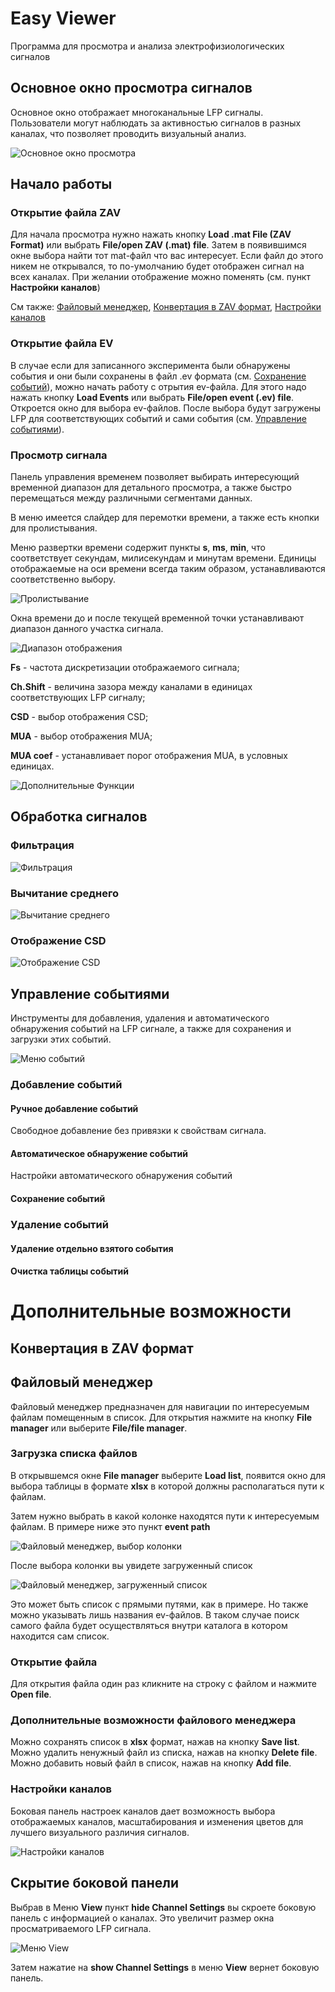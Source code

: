 # Easy Viewer
Программа для просмотра и анализа электрофизиологических сигналов

## Основное окно просмотра сигналов
Основное окно отображает многоканальные LFP сигналы. Пользователи могут наблюдать за активностью сигналов в разных каналах, что позволяет проводить визуальный анализ.

![Основное окно просмотра](https://github.com/ta3map/EasyViewer/blob/main/images//MainWindow.PNG)

## Начало работы
### Открытие файла ZAV
Для начала просмотра нужно нажать кнопку **Load .mat File (ZAV Format)** или выбрать **File/open ZAV (.mat) file**. Затем в появившимся окне выбора найти тот mat-файл что вас интересует.
Если файл до этого никем не открывался, то по-умолчанию будет отображен сигнал на всех каналах. При желании отображение можно поменять (см. пункт **Настройки каналов**)

См также: [Файловый менеджер](#filemamager), [Конвертация в ZAV формат](#zavconvert), [Настройки каналов](#channelsettings)

### Открытие файла EV

В случае если для записанного эксперимента были обнаружены события и они были сохранены в файл .ev формата (см. [Сохранение событий](#save-events)), можно начать работу с отрытия ev-файла. Для этого надо нажать кнопку **Load Events** или выбрать **File/open event (.ev) file**.
Откроется окно для выбора ev-файлов. После выбора будут загружены LFP для соответствующих событий и сами события (см. [Управление событиями](#events-panel)).

<a id="time-management"></a>
### Просмотр сигнала
Панель управления временем позволяет выбирать интересующий временной диапазон для детального просмотра, а также быстро перемещаться между различными сегментами данных.

В меню имеется слайдер для перемотки времени, а также есть кнопки для пролистывания. 

Меню развертки времени содержит пункты **s**, **ms**, **min**, что соответствует секундам, милисекундам и минутам времени. Единицы отображаемые на оси времени всегда таким образом, устанавливаются соответственно выбору. 

![Пролистывание](https://github.com/ta3map/EasyViewer/blob/main/images/time1.PNG)

Окна времени до и после текущей временной точки устанавливают диапазон данного участка сигнала. 

![Диапазон отображения](https://github.com/ta3map/EasyViewer/blob/main/images/time2.PNG)

**Fs** - частота дискретизации отображаемого сигнала;

**Ch.Shift** - величина зазора между каналами в единицах соответствующих LFP сигналу;

**CSD** - выбор отображения CSD;

**MUA** - выбор отображения MUA;

**MUA coef** - устанавливает порог отображения MUA, в условных единицах.

![Дополнительные Функции](https://github.com/ta3map/EasyViewer/blob/main/images/time3.PNG)


<a id="signal-processing"></a>
## Обработка сигналов

### Фильтрация

![Фильтрация](https://github.com/ta3map/EasyViewer/blob/main/images/filtration_bandpass.PNG)

### Вычитание среднего

![Вычитание среднего](https://github.com/ta3map/EasyViewer/blob/main/images/average_subtr.PNG)

### Отображение CSD

![Отображение CSD](https://github.com/ta3map/EasyViewer/blob/main/images/CSD_settings.PNG)

<a id="events-panel"></a>
## Управление событиями
Инструменты для добавления, удаления и автоматического обнаружения событий на LFP сигнале, а также для сохранения и загрузки этих событий.

![Меню событий](https://github.com/ta3map/EasyViewer/blob/main/images/EventMenu.PNG)

<a id="adding-events"></a>
### Добавление событий

<a id="manual-event-detection"></a>
#### Ручное добавление событий
Свободное добавление без привязки к свойствам сигнала.

<a id="auto-event-detection"></a>
#### Автоматическое обнаружение событий

Настройки автоматического обнаружения событий

<a id="save-events"></a>
#### Сохранение событий

<a id="deleting_events"></a>
### Удаление событий

<a id="delete_an_event"></a>
#### Удаление отдельно взятого события

<a id="cleartable"></a>
#### Очистка таблицы событий

# Дополнительные возможности

<a id="zavconvert"></a>
## Конвертация в ZAV формат

<a id="filemamager"></a>
## Файловый менеджер 
Файловый менеджер предназначен для навигации по интересуемым файлам помещенным в список.
Для открытия нажмите на кнопку **File manager** или выберите **File/file manager**. 

### Загрузка списка файлов
В открывшемся окне **File manager** выберите **Load list**, появится окно для выбора таблицы в формате **xlsx** в которой должны располагаться пути к файлам. 

Затем нужно выбрать в какой колонке находятся пути к интересуемым файлам. В примере ниже это пункт **event path**

![Файловый менеджер, выбор колонки](https://github.com/ta3map/EasyViewer/blob/main/images/FM_select_column.PNG)

После выбора колонки вы увидете загруженный список

![Файловый менеджер, загруженный список](https://github.com/ta3map/EasyViewer/blob/main/images/FM_ready.PNG)

Это может быть список с прямыми путями, как в примере. Но также можно указывать лишь названия ev-файлов. В таком случае поиск самого файла будет осуществляться внутри каталога в котором находится сам список.

### Открытие файла

Для открытия файла один раз кликните на строку с файлом и нажмите **Open file**.

### Дополнительные возможности файлового менеджера

Можно сохранять список в **xlsx** формат, нажав на кнопку **Save list**. 
Можно удалить ненужный файл из списка, нажав на кнопку **Delete file**.
Можно добавить новый файл в список, нажав на кнопку **Add file**.

<a id="channelsettings"></a>
### Настройки каналов
Боковая панель настроек каналов дает возможность выбора отображаемых каналов, масштабирования и изменения цветов для лучшего визуального различия сигналов.

![Настройки каналов](https://github.com/ta3map/EasyViewer/blob/main/images/ChannelSettings.PNG)

<a id="hide-side-menu"></a>
## Скрытие боковой панели
Выбрав в Меню **View** пункт **hide Channel Settings** вы скроете боковую панель с информацией о каналах. Это увеличит размер окна просматриваемого LFP сигнала. 

![Меню View](https://github.com/ta3map/EasyViewer/blob/main/images/hideMenu.png)

Затем нажатие на **show Channel Settings** в меню **View** вернет боковую панель.
